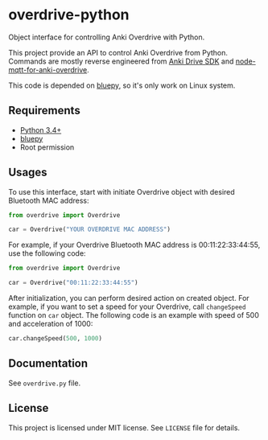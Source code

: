 overdrive-python
================

Object interface for controlling Anki Overdrive with Python.

This project provide an API to control Anki Overdrive from Python.
Commands are mostly reverse engineered from [Anki Drive SDK](https://github.com/anki/drive-sdk) and [node-mqtt-for-anki-overdrive](https://github.com/IBM-Bluemix/node-mqtt-for-anki-overdrive).

This code is depended on [bluepy](https://github.com/IanHarvey/bluepy), so it's only work on Linux system.

Requirements
------------
* [Python 3.4+](https://python.org)
* [bluepy](https://github.com/IanHarvey/bluepy)
* Root permission

Usages
------
To use this interface, start with initiate Overdrive object with desired Bluetooth MAC address:

```python
from overdrive import Overdrive

car = Overdrive("YOUR OVERDRIVE MAC ADDRESS")
```

For example, if your Overdrive Bluetooth MAC address is 00:11:22:33:44:55, use the following code:

```python
from overdrive import Overdrive

car = Overdrive("00:11:22:33:44:55")
```

After initialization, you can perform desired action on created object. For example, if you want to set a speed for your Overdrive, call `changeSpeed` function on `car` object. The following code is an example with speed of 500 and acceleration of 1000:

```python
car.changeSpeed(500, 1000)
```

Documentation
-------------

See `overdrive.py` file.

License
-------

This project is licensed under MIT license.
See `LICENSE` file for details.
